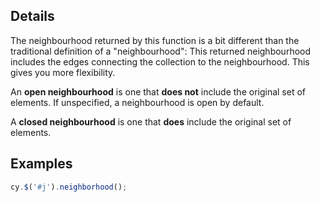 ## Details

The neighbourhood returned by this function is a bit different than the traditional definition of a "neighbourhood":  This returned neighbourhood includes the edges connecting the collection to the neighbourhood.  This gives you more flexibility.

An **open neighbourhood** is one that **does not** include the original set of elements.  If unspecified, a neighbourhood is open by default.

A **closed neighbourhood** is one that **does** include the original set of elements. 

## Examples

```js
cy.$('#j').neighborhood();
```